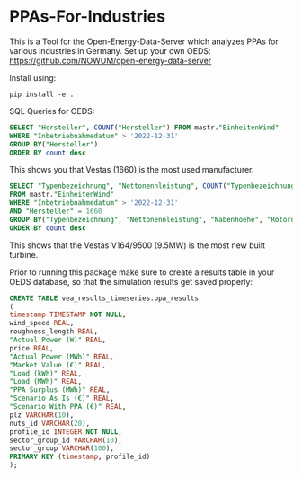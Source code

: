 # PPAs-For-Industries
This is a Tool for the Open-Energy-Data-Server which analyzes PPAs for various industries in Germany.
Set up your own OEDS: https://github.com/NOWUM/open-energy-data-server

Install using:

```
pip install -e .
```
SQL Queries for OEDS:
```SQL
SELECT "Hersteller", COUNT("Hersteller") FROM mastr."EinheitenWind"
WHERE "Inbetriebnahmedatum" > '2022-12-31'
GROUP BY("Hersteller")
ORDER BY count desc
```
This shows you that Vestas (1660) is the most used manufacturer.
```SQL
SELECT "Typenbezeichnung", "Nettonennleistung", COUNT("Typenbezeichnung"), "Nabenhoehe", "Rotordurchmesser"
FROM mastr."EinheitenWind"
WHERE "Inbetriebnahmedatum" > '2022-12-31'
AND "Hersteller" = 1660
GROUP BY("Typenbezeichnung", "Nettonennleistung", "Nabenhoehe", "Rotordurchmesser")
ORDER BY count desc
```
This shows that the Vestas V164/9500 (9.5MW) is the most new built turbine.

Prior to running this package make sure to create a results table in your OEDS database, so that the simulation results get saved properly:
```SQL
CREATE TABLE vea_results_timeseries.ppa_results
(
timestamp TIMESTAMP NOT NULL,
wind_speed REAL,
roughness_length REAL,
"Actual Power (W)" REAL,
price REAL,
"Actual Power (MWh)" REAL,
"Market Value (€)" REAL,
"Load (kWh)" REAL,
"Load (MWh)" REAL,
"PPA Surplus (MWh)" REAL,
"Scenario As Is (€)" REAL,
"Scenario With PPA (€)" REAL,
plz VARCHAR(10),
nuts_id VARCHAR(20),
profile_id INTEGER NOT NULL,
sector_group_id VARCHAR(10),
sector_group VARCHAR(100),
PRIMARY KEY (timestamp, profile_id)
);
```